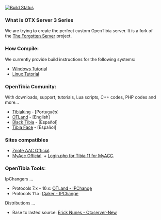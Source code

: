[![Build Status](https://travis-ci.org/jlcvp/otxserver.svg?branch=otxserv3)](https://travis-ci.org/mattyx14/otxserver)
### What is OTX Server 3 Series

We are trying to create the perfect custom OpenTibia server.
It is a fork of the [The Forgotten Server](https://github.com/otland/forgottenserver) project.

### How Compile:

We currently provide build instructions for the following systems:
* [Windows Tutorial](https://github.com/mattyx14/otxserver/wiki/Compilling-on-Windows) 
* [Linux Tutorial](https://github.com/mattyx14/otxserver/wiki/Compilling-on-Linux)

### OpenTibia Comunity:

With downloads, support, tutorials, Lua scripts, C++ codes, PHP codes and more...
* [Tibiaking](http://www.tibiaking.com/forum/) - [Português]
* [OTLand](https://otland.net/) - [English]
* [Black Tibia](http://blacktibia.org/) - [Español]
* [Tibia Face](http://tibiaface.com/) - [Español]


### Sites compatibles
* [Znote AAC Official](https://github.com/Znote/ZnoteAAC/archive/master.zip).
* [MyAcc Official](https://github.com/slawkens/myaac/archive/master.zip). + [Login.php for Tibia 11 for MyACC](https://otland.net/threads/myaac-plugin-login-php-for-tibia-11.254389/).

### OpenTibia Tools:

IpChangers ...
* Protocols 7.x - 10.x: [OTLand - IPChange](https://static.otland.net/ipchanger.exe)
* Protocols 11.x: [Cjaker - IPChange](http://www.tibiaking.com/forum/forums/topic/82629-1140-ip-changer/)

Distributions ...
* Base to lasted source: [Erick Nunes - Otxserver-New](https://github.com/malucooo/Otxserver-New)
